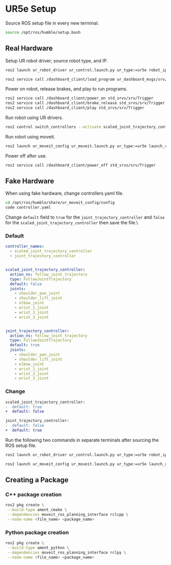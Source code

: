 # UR5e Setup
Source ROS setup file in every new terminal.
```bash
source /opt/ros/humble/setup.bash
```

## Real Hardware
Setup UR robot driver; source robot type, and IP.
```bash
ros2 launch ur_robot_driver ur_control.launch.py ur_type:=ur5e robot_ip:=172.21.0.121 launch_rviz:=false
```

<!-- Find out what this does -->
```bash
ros2 service call /dashboard_client/load_program ur_dashboard_msgs/srv/Load filename:\ \'ROS.urp\'
```

Power on robot, release brakes, and play to run programs.
<!-- Find out what play does exactly -->
```bash
ros2 service call /dashboard_client/power_on std_srvs/srv/Trigger
ros2 service call /dashboard_client/brake_release std_srvs/srv/Trigger
ros2 service call /dashboard_client/play std_srvs/srv/Trigger
```

Run robot using UR drivers.
```bash
ros2 control switch_controllers --activate scaled_joint_trajectory_controller
```

Run robot using moveit.
```bash
ros2 launch ur_moveit_config ur_moveit.launch.py ur_type:=ur5e launch_rviz:=true
```

Power off after use.
```bash
ros2 service call /dashboard_client/power_off std_srvs/srv/Trigger
```

## Fake Hardware
When using fake hardware, change controllers.yaml file.
```bash
cd /opt/ros/humble/share/ur_moveit_config/config
code controller.yaml
```

Change `default` field to `true` for the `joint_trajectory_controller` and `false` for the `scaled_joint_trajectory_controller` then save the file.\
### Default
```yaml
controller_names:
  - scaled_joint_trajectory_controller
  - joint_trajectory_controller


scaled_joint_trajectory_controller:
  action_ns: follow_joint_trajectory
  type: FollowJointTrajectory
  default: false
  joints:
    - shoulder_pan_joint
    - shoulder_lift_joint
    - elbow_joint
    - wrist_1_joint
    - wrist_2_joint
    - wrist_3_joint


joint_trajectory_controller:
  action_ns: follow_joint_trajectory
  type: FollowJointTrajectory
  default: true
  joints:
    - shoulder_pan_joint
    - shoulder_lift_joint
    - elbow_joint
    - wrist_1_joint
    - wrist_2_joint
    - wrist_3_joint
```

### Change
```diff
scaled_joint_trajectory_controller:
-  default: true
+  default: false

joint_trajectory_controller:
-  default: false
+  default: true
```

Run the following two commands in separate terminals after sourcing the ROS setup file.
```bash
ros2 launch ur_robot_driver ur_control.launch.py ur_type:=ur5e robot_ip:=yyy.yyy.yyy.yyy use_fake_hardware:=true launch_rviz:=false initial_joint_controller:=joint_trajectory_controller
```

```bash
ros2 launch ur_moveit_config ur_moveit.launch.py ur_type:=ur5e launch_rviz:=true
```

## Creating a Package
### C++ package creation
```bash
ros2 pkg create \
 --build-type ament_cmake \
 --dependencies moveit_ros_planning_interface rclcpp \
 --node-name <file_name> <package_name>
```

### Python package creation
```bash
ros2 pkg create \
 --build-type ament_python \
 --dependencies moveit_ros_planning_interface rclpy \
 --node-name <file_name> <package_name>
```